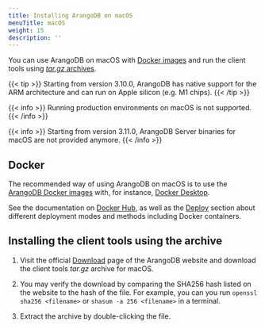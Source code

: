 ```yaml
---
title: Installing ArangoDB on macOS
menuTitle: macOS
weight: 15
description: ''
---
```

You can use ArangoDB on macOS with [Docker images](#docker) and run the client
tools using [_tar.gz_ archives](#installing-the-client-tools-using-the-archive).

{{< tip >}}
Starting from version 3.10.0, ArangoDB has native support for the ARM
architecture and can run on Apple silicon (e.g. M1 chips).
{{< /tip >}}

{{< info >}}
Running production environments on macOS is not supported.
{{< /info >}}

{{< info >}}
Starting from version 3.11.0, ArangoDB Server binaries for macOS are not
provided anymore.
{{< /info >}}

## Docker

The recommended way of using ArangoDB on macOS is to use the
[ArangoDB Docker images](https://www.arangodb.com/download-major/docker/)
with, for instance, [Docker Desktop](https://www.docker.com/products/docker-desktop/).

See the documentation on [Docker Hub](https://hub.docker.com/_/arangodb),
as well as the [Deploy](../../deploy/_index.md) section about
different deployment modes and methods including Docker containers.

## Installing the client tools using the archive

1. Visit the official [Download](https://www.arangodb.com/download)
   page of the ArangoDB website and download the client tools _tar.gz_ archive for macOS.

2. You may verify the download by comparing the SHA256 hash listed on the website
   to the hash of the file. For example, you can you run `openssl sha256 <filename>`
   or `shasum -a 256 <filename>` in a terminal.

3. Extract the archive by double-clicking the file.

